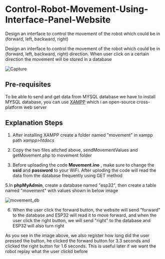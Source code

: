 # Control-Robot-Movement-Using-Interface-Panel-Website
Design an interface to control the movement of the robot which could be in (forward, left, backward, right)

Design an interface to control the movement of the robot which could be in (forward, left, backward, right) direction. When user click on a certain direction the movement will be stored in a database

![Capture](https://user-images.githubusercontent.com/90250848/189161097-7158cf1e-eefd-4400-b449-2239b79d1279.PNG)



## Pre-requisites
 To be able to send and get data from MYSQL database we have to install MYSQL database, you can use [XAMPP](https://www.apachefriends.org/) which i an open-source cross-platform web server
 
 ## Explanation Steps
 1. After installing XAMPP create a folder named "movement" in xampp path *xampp>htdocs*
 
 2. Copy the two files attched above, sendMovementValues and getMovement.php to movement folder
 

4. Before uploading the code **Movement.ino** , make sure to change the **ssid** and **password** to your WiFi. After uploding the code will read the data from the database frequently using GET method

5.In **phpMyAdmin**, create a database named "esp32", then create a table named "movement" with values shown in below image

![movement_db](https://user-images.githubusercontent.com/90250848/189160248-e6c97409-0692-409f-9f14-edc4ab140f9f.jpg)


6. When the user click the forward button, the website will send "forward" to the database and ESP32 will read it to move forward, and when the user click the right button, we will send "right" to the database and ESP32 will also turn right

As you see in the image above, we also register how long did the user pressed the button, he clicked the forward button for 3.3 seconds and clicked the right button for 1.6 seconds. This is useful later if we want the robot replay what the user clickd before

